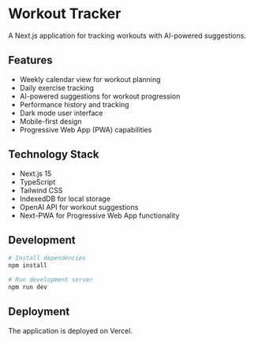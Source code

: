 # Workout Tracker

A Next.js application for tracking workouts with AI-powered suggestions.

## Features

- Weekly calendar view for workout planning
- Daily exercise tracking
- AI-powered suggestions for workout progression
- Performance history and tracking
- Dark mode user interface
- Mobile-first design
- Progressive Web App (PWA) capabilities

## Technology Stack

- Next.js 15
- TypeScript
- Tailwind CSS
- IndexedDB for local storage
- OpenAI API for workout suggestions
- Next-PWA for Progressive Web App functionality

## Development

```bash
# Install dependencies
npm install

# Run development server
npm run dev
```

## Deployment

The application is deployed on Vercel.